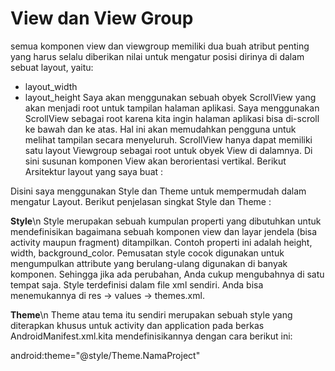 # View dan View Group
 semua komponen view dan viewgroup memiliki dua buah atribut penting yang harus selalu diberikan nilai untuk mengatur posisi dirinya di dalam sebuat layout, yaitu:
  - layout_width
  - layout_height
Saya akan menggunakan sebuah obyek ScrollView yang akan menjadi root untuk tampilan halaman aplikasi. 
Saya menggunakan ScrollView sebagai root karena kita ingin halaman aplikasi bisa di-scroll ke bawah dan ke atas. 
Hal ini akan memudahkan pengguna untuk melihat tampilan secara menyeluruh.
ScrollView hanya dapat memiliki satu layout Viewgroup sebagai root untuk obyek View di dalamnya. 
Di sini susunan komponen View akan berorientasi vertikal.
Berikut Arsitektur layout yang saya buat :
  
  <ScrollView>
      <LinearLayout>
          <FrameLayout></FrameLayout>
          <TableLayout>
              <TableRow></TableRow>
          </TableLayout>
          <RelativeLayout></RelativeLayout>
      </LinearLayout>
  </ScrollView>
  
Disini saya menggunakan Style dan Theme untuk mempermudah dalam mengatur Layout. Berikut penjelasan singkat Style dan Theme :

**Style**\n
Style merupakan sebuah kumpulan properti yang dibutuhkan untuk mendefinisikan bagaimana sebuah komponen view dan layar jendela (bisa activity maupun fragment) ditampilkan. Contoh properti ini adalah height, width, background_color.
Pemusatan style cocok digunakan untuk mengumpulkan attribute yang berulang-ulang digunakan di banyak komponen. Sehingga jika ada perubahan, Anda cukup mengubahnya di satu tempat saja. Style terdefinisi dalam file xml sendiri. Anda bisa menemukannya di res → values → themes.xml.

**Theme**\n
Theme atau tema itu sendiri merupakan sebuah style yang diterapkan khusus untuk activity dan application pada berkas AndroidManifest.xml.kita mendefinisikannya dengan cara berikut ini:

android:theme="@style/Theme.NamaProject"
